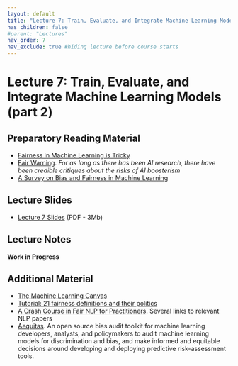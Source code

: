 ```yaml
---
layout: default
title: "Lecture 7: Train, Evaluate, and Integrate Machine Learning Models (part 2)"
has_children: false
#parent: "Lectures"
nav_order: 7
nav_exclude: true #hiding lecture before course starts
---
```


# Lecture 7: Train, Evaluate, and Integrate Machine Learning Models (part 2)

## Preparatory Reading Material

- [Fairness in Machine Learning is Tricky](https://www.arthur.ai/blog/fairness-in-ml)
- [Fair Warning](https://reallifemag.com/fair-warning/). _For as long as there has been AI research, there have been credible critiques about the risks of AI boosterism_
- [A Survey on Bias and Fairness in Machine Learning](https://arxiv.org/pdf/1908.09635.pdf)

## Lecture Slides

- [Lecture 7 Slides]({{site.baseurl}}/assets/slides/AML4D-L7.pdf) (PDF - 3Mb)

## Lecture Notes

__Work in Progress__

## Additional Material

- [The Machine Learning Canvas]({{site.baseurl}}/assets/material/MachineLearningCanvas.pdf)
- [Tutorial: 21 fairness definitions and their politics](https://www.youtube.com/embed/jIXIuYdnyyk)
- [A Crash Course in Fair NLP for Practitioners](https://www.arthur.ai/blog/crash-course-in-fair-nlp-for-practitioners). Several links to relevant NLP papers
- [Aequitas](http://www.datasciencepublicpolicy.org/our-work/tools-guides/aequitas/). An open source bias audit toolkit for machine learning developers, analysts, and  policymakers to audit machine learning models for discrimination and bias, and make informed and equitable decisions around developing and deploying predictive risk-assessment tools.
